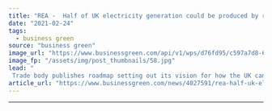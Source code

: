 ```yaml
---
title: "REA -  Half of UK electricity generation could be produced by renewables by next year"
date: "2021-02-24"
tags: 
  - business green
source: "business green"
image_url: "https://www.businessgreen.com/api/v1/wps/d76fd95/c597a7d8-6045-431f-a07a-8dc793669ae2/8/1178329-Wind-721-445-185x114.jpg"
image_fp: "/assets/img/post_thumbnails/58.jpg"
lead: "
 Trade body publishes roadmap setting out its vision for how the UK can accelerate drive to net zero emissions while generating hundreds of thousands of jobs ..."
article_url: "https://www.businessgreen.com/news/4027591/rea-half-uk-electricity-generation-produced-renewables"
---
```


---
